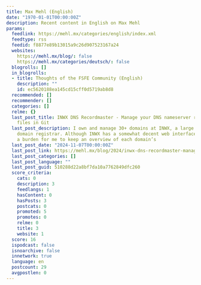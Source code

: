 ```yaml
---
title: Max Mehl (English)
date: "1970-01-01T00:00:00Z"
description: Recent content in English on Max Mehl
params:
  feedlink: https://mehl.mx/categories/english/index.xml
  feedtype: rss
  feedid: f8877e89b13015a9c26d907523167a24
  websites:
    https://mehl.mx/blog/: false
    https://mehl.mx/categories/deutsch/: false
  blogrolls: []
  in_blogrolls:
  - title: Thoughts of the FSFE Community (English)
    description: ""
    id: ec5620188ea145cd15cff0d5719ab8d8
  recommended: []
  recommender: []
  categories: []
  relme: {}
  last_post_title: INWX DNS Recordmaster - Manage your DNS nameserver records via
    files in Git
  last_post_description: I own and manage 30+ domains at INWX, a large and professional
    domain registrar. Although INWX has a somewhat decent web interface, it became
    a burden for me to keep an overview of each domain’s
  last_post_date: "2024-11-07T00:00:00Z"
  last_post_link: https://mehl.mx/blog/2024/inwx-dns-recordmaster-manage-your-dns-nameserver-records-via-files-in-git/
  last_post_categories: []
  last_post_language: ""
  last_post_guid: 510288d22a8bf7da10a7762849dfc260
  score_criteria:
    cats: 0
    description: 3
    feedlangs: 1
    hasContent: 0
    hasPosts: 3
    postcats: 0
    promoted: 5
    promotes: 0
    relme: 0
    title: 3
    website: 1
  score: 16
  ispodcast: false
  isnoarchive: false
  innetwork: true
  language: en
  postcount: 29
  avgpostlen: 0
---
```

